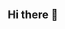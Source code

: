 ## Hi there 👋

<!--
**JuanGonzalezV/JuanGonzalezV** is a ✨ _special_ ✨ repository because its `README.md` (this file) appears on your GitHub profile.

### About Me
- 🔭 I’m currently working on ML and data mining to analyze textual data.
- 🛠️ I’m currently learning Business Analytics, Advanced BI tools and Project Management.
- 🚀 I’m looking to collaborate on Data-driven projects in sustainability, climate analysis, and machine learning applications for social good.
- 💬 Ask me about Python, R and machine learning.

### 🌟 Fun Facts
- 🌱 Worked in climate & hydrology projects.  
- 🏆 Awarded for excellence in research and innovation.  
- 🎨 Volunteered researcher.  

-->
